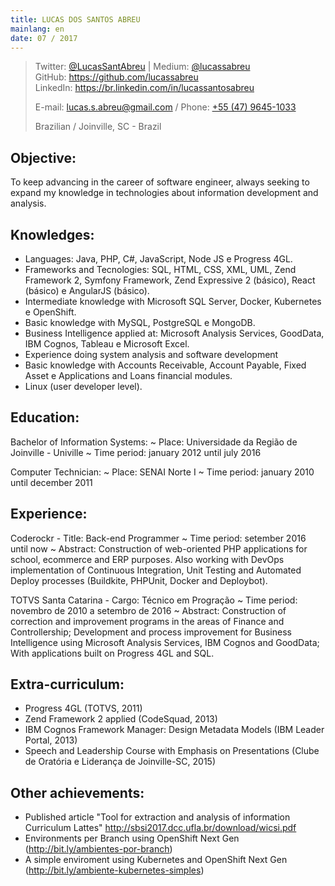 ```yaml
---
title: LUCAS DOS SANTOS ABREU
mainlang: en
date: 07 / 2017
---
```


> Twitter: [\@LucasSantAbreu](http://twitter.com/LucasSantAbreu) |
> Medium: [\@lucassabreu](https://medium.com/@lucassabreu/)  
> GitHub: <https://github.com/lucassabreu>  
> LinkedIn: <https://br.linkedin.com/in/lucassantosabreu>
>
> E-mail: [lucas.s.abreu@gmail.com](mailto:lucas.s.abreu@gmail.com) / Phone: [+55 (47) 9645-1033](tel:554796451033)
>
> Brazilian / Joinville, SC - Brazil

Objective:
----------

To keep advancing in the career of software engineer, always seeking to expand my knowledge in technologies about information development and analysis.

Knowledges:
-----------

 * Languages: Java, PHP, C#, JavaScript, Node JS e Progress 4GL.
 * Frameworks and Tecnologies: SQL, HTML, CSS, XML, UML, Zend Framework 2, Symfony Framework, Zend Expressive 2 (básico), React (básico) e AngularJS (básico).
 * Intermediate knowledge with Microsoft SQL Server, Docker, Kubernetes e OpenShift.
 * Basic knowledge with MySQL, PostgreSQL e MongoDB.
 * Business Intelligence applied at: Microsoft Analysis Services, GoodData, IBM Cognos, Tableau e Microsoft Excel.
 * Experience doing system analysis and software development
 * Basic knowledge with Accounts Receivable, Account Payable, Fixed Asset e Applications and Loans financial modules.
 * Linux (user developer level).

Education:
----------

Bachelor of Information Systems:
  ~ Place: Universidade da Região de Joinville - Univille
  ~ Time period: january 2012 until july 2016


Computer Technician:
  ~ Place: SENAI Norte I
  ~ Time period: january 2010 until december 2011

Experience:
-------------------------

Coderockr - Title: Back-end Programmer
 ~ Time period: setember 2016 until now
 ~ Abstract: Construction of web-oriented PHP applications for school, ecommerce and ERP purposes. Also working with DevOps implementation of Continuous Integration, Unit Testing and Automated Deploy processes (Buildkite, PHPUnit, Docker and Deploybot).

TOTVS Santa Catarina - Cargo: Técnico em Progração
 ~ Time period: novembro de 2010 a setembro de 2016
 ~ Abstract: Construction of correction and improvement programs in the areas of Finance and Controllership; Development and process improvement for Business Intelligence using Microsoft Analysis Services, IBM Cognos and GoodData; With applications built on Progress 4GL and SQL.

Extra-curriculum:
--------------------------

 * Progress 4GL (TOTVS, 2011)
 * Zend Framework 2 applied (CodeSquad, 2013)
 * IBM Cognos Framework Manager: Design Metadata Models (IBM Leader Portal, 2013)
 * Speech and Leadership Course with Emphasis on Presentations (Clube de Oratória e Liderança de Joinville-SC, 2015)

Other achievements:
-----------------------

 * Published article "Tool for extraction and analysis of information Curriculum Lattes" <http://sbsi2017.dcc.ufla.br/download/wicsi.pdf>
 * Environments per Branch using OpenShift Next Gen (<http://bit.ly/ambientes-por-branch>)
 * A simple enviroment using Kubernetes and OpenShift Next Gen (<http://bit.ly/ambiente-kubernetes-simples>)

